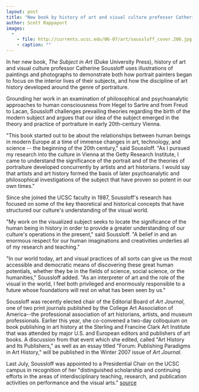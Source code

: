 ```yaml
---
layout: post
title: "New book by history of art and visual culture professor Catherine Soussloff"
author: Scott Rappaport
images:
  -
    - file: http://currents.ucsc.edu/06-07/art/soussloff_cover.200.jpg
    - caption: ""
---
```


In her new book, _The Subject in Art_ (Duke University Press), history of art and visual culture professor Catherine Soussloff uses illustrations of paintings and photographs to demonstrate both how portrait painters began to focus on the interior lives of their subjects, and how the discipline of art history developed around the genre of portraiture.

Grounding her work in an examination of philosophical and psychoanalytic approaches to human consciousness from Hegel to Sartre and from Freud to Lacan, Soussloff challenges prevailing theories regarding the birth of the modern subject and argues that our idea of the subject emerged in the theory and practice of portraiture in early 20th-century Vienna.

"This book started out to be about the relationships between human beings in modern Europe at a time of immense changes in art, technology, and science -- the beginning of the 20th century," said Soussloff. "As I pursued my research into the culture in Vienna at the Getty Research Institute, I came to understand the significance of the portrait and of the theories of portraiture developed concurrently by artists and art historians. I would say that artists and art history formed the basis of later psychoanalytic and philosophical investigations of the subject that have proven so potent in our own times."

Since she joined the UCSC faculty in 1987, Soussloff's research has focused on some of the key theoretical and historical concepts that have structured our culture's understanding of the visual world.

"My work on the visualized subject seeks to locate the significance of the human being in history in order to provide a greater understanding of our culture's operations in the present," said Soussloff. "A belief in and an enormous respect for our human imaginations and creativities underlies all of my research and teaching."

"In our world today, art and visual practices of all sorts can give us the most accessible and democratic means of discovering these great human potentials, whether they be in the fields of science, social science, or the humanities," Soussloff added. "As an interpreter of art and the role of the visual in the world, I feel both privileged and enormously responsible to a future whose foundations will rest on what has been seen by us."

Soussloff was recently elected chair of the Editorial Board of _Art Journal_, one of two print journals published by the College Art Association of America--the professional association of art historians, artists, and museum professionals. Earlier this year, she co-convened a two-day colloquium on book publishing in art history at the Sterling and Francine Clark Art Institute that was attended by major U.S. and European editors and publishers of art books. A discussion from that event which she edited, called "Art History and Its Publishers," as well as an essay titled "Forum: Publishing Paradigms in Art History," will be published in the Winter 2007 issue of _Art Journal_.

Last July, Soussloff was appointed to a Presidential Chair on the UCSC campus in recognition of her "distinguished scholarship and continuing efforts in the areas of interdisciplinary teaching, research, and publication activities on performance and the visual arts."
[source](http://www1.ucsc.edu/currents/06-07/12-11/soussloff.asp "Permalink to soussloff")
